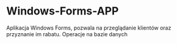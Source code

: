 # Windows-Forms-APP
Aplikacja Windows Forms, pozwala na przeglądanie klientów oraz przyznanie im rabatu. Operacje na bazie danych
